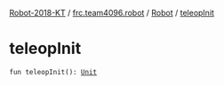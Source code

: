 [Robot-2018-KT](../../index.md) / [frc.team4096.robot](../index.md) / [Robot](index.md) / [teleopInit](./teleop-init.md)

# teleopInit

`fun teleopInit(): `[`Unit`](https://kotlinlang.org/api/latest/jvm/stdlib/kotlin/-unit/index.html)